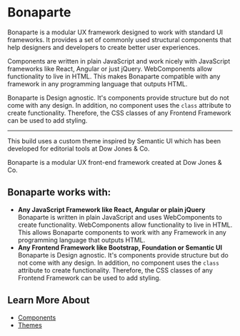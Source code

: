# Bonaparte 

Bonaparte is a modular UX framework designed to work with standard UI frameworks. 
It provides a set of commonly used structural components that help designers and developers to create better user experiences.

Components are written in plain JavaScript and work nicely with JavaScript frameworks like React, Angular or just jQuery. WebComponents allow functionality to live in HTML. This makes Bonaparte compatible with any framework in any programming language that outputs HTML.

Bonaparte is Design agnostic. It's components provide structure but do not come with any design. In addition, no component uses the `class` attribute to create functionality. Therefore, the CSS classes of any Frontend Framework can be used to add styling.





---


This build uses a custom theme inspired by Semantic UI which has been developed for editorial tools at Dow Jones & Co.

Bonaparte is a modular UX front-end framework created at Dow Jones & Co.


## Bonaparte works with:
- __Any JavaScript Framework like React, Angular or plain jQuery__<br> Bonaparte is written in plain JavaScript and uses WebComponents to create functionality. WebComponents allow functionality to live in HTML. This allows Bonaparte components to work with any Framework in  any programming language that outputs HTML.
- __Any Frontend Framework like Bootstrap, Foundation or Semantic UI__ <br> Bonaparte is Design agnostic. It's components provide structure but do not come with any design. In addition, no component uses the `class` attribute to create functionality. Therefore, the CSS classes of any Frontend Framework can be used to add styling.


## Learn More About
- [Components](components/index.md)
- [Themes](themes/index.md)
